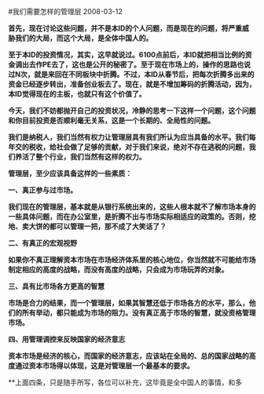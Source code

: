 #我们需要怎样的管理层
2008-03-12

**首先，现在讨论这些问题，并不是本ID的个人问题，而是现在的问题，将严重威胁我们的大局，而这个大局，是全体中国人的。**

**至于本ID的投资情况，其实，这早就说过。6100点前后，本ID就把相当比例的资金调出去作PE去了，这也是公开的秘密了。至于现在市场上的，操作的思路也说过N次，就是来回在不同板块中折腾。不过，本ID从春节后，把每次折腾多出来的资金已经逐步转出，准备创业板去了。现在，就是不增加筹码的折腾活动，因为，本ID觉得现在的主板，也就只有这个价值了。**

**今天，我们不妨都抛开自己的投资状况，冷静的思考一下这样一个问题，这个问题和你目前投资是否顺利毫无关系，这是一个长期的、全局性的问题。**

**我们是纳税人，我们当然有权力让管理层具有我们所认为应当具备的水平。我们每年交的税收，给社会做了足够的贡献，对于我们来说，绝对不存在逃税的问题，我们养活了整个行业，我们当然有这样的权力。**

**管理层，至少应该具备这样的一些素质：**

**一、真正参与过市场。**
 
**我们现在的管理层，基本就是从银行系统出来的，这些人根本就不了解市场本身的一些具体问题，而在办公室里，是折腾不出与市场实际相适应的政策的。否则，挖地、卖大饼的都可以管理一把，那不成了大笑话了？**
 
**二、有真正的宏观视野**
 
**如果你不真正理解资本市场在市场经济体系里的核心地位，你当然就不可能给市场制定相应的高度的战略，而没有高度的战略，只会成为市场玩弄的对象。**
 
**三、具有比市场各方更高的智慧**
 
**市场是合力的结果，而一个管理层，如果其智慧还低于市场各方的水平，那么，他们的所有举动，都只能成为市场的阻力。没有真正高于市场的智慧，就没资格管理市场。**
 
**四、用管理调控来反映国家的经济意志**
 
**资本市场是经济的核心，而国家的经济意志，应该站在全局的、总的国家战略的高度通过资本市场得以体现，这是对管理层一个最基本的要求。**
 
**上面四条，只是随手所写，各位可以补充，这毕竟是全中国人的事情，和多